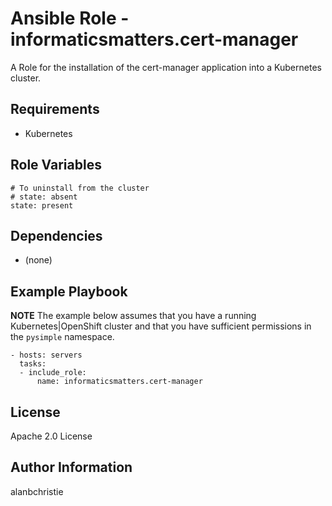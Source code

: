 Ansible Role - informaticsmatters.cert-manager
==============================================

A Role for the installation of the cert-manager application into a Kubernetes
cluster.

Requirements
------------

-   Kubernetes

Role Variables
--------------

    # To uninstall from the cluster
    # state: absent
    state: present
    
Dependencies
------------

-   (none)

Example Playbook
----------------

**NOTE** The example below assumes that you have a running Kubernetes|OpenShift
cluster and that you have sufficient permissions in the `pysimple` namespace.

    - hosts: servers
      tasks:
      - include_role:
          name: informaticsmatters.cert-manager

License
-------

Apache 2.0 License

Author Information
------------------

alanbchristie

